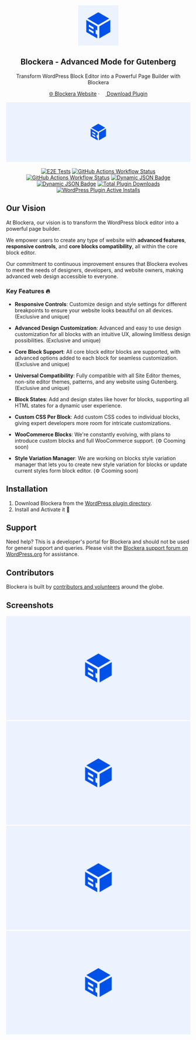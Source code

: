 <p align="center">
<img src="./.wordpress-org/icon-256x256.png" alt="Blockera" width="110">
</p>

<h2 align="center">Blockera - Advanced Mode for Gutenberg</h3>

<p align="center">
	Transform WordPress Block Editor into a Powerful Page Builder with Blockera
</p>

<p align="center">
	<a href="https://blockera.ai">🌐 Blockera Website</a> · <a href="https://wordpress.org/plugins/blockera/"><img height="12" width="12" src="https://cdn.simpleicons.org/wordpress" /> Download Plugin</a>
<p>


<p align="center">
<img src="./.wordpress-org/banner-1544x500.jpg" alt="Blockera">
</p>

<p align="center">
<a href="https://github.com/blockeraai/blockera/actions/workflows/cypress-e2e-tests.yml"><img alt="E2E Tests" src="https://img.shields.io/github/actions/workflow/status/blockeraai/blockera/cypress-e2e-tests.yml?style=flat&label=Test / E2E"></a> 
<a href="https://github.com/blockeraai/blockera/actions/workflows/jest-unit-tests.yml"><img alt="GitHub Actions Workflow Status" src="https://img.shields.io/github/actions/workflow/status/blockeraai/blockera/jest-unit-tests.yml?style=flat&label=Test / JS"></a> 
<a href="https://github.com/blockeraai/blockera/actions/workflows/php-unit-tests.yml"><img alt="GitHub Actions Workflow Status" src="https://img.shields.io/github/actions/workflow/status/blockeraai/blockera/php-unit-tests.yml?style=flat&label=Test / PHP"></a> 
<a href="https://github.com/blockeraai/blockera/blob/master/packages/blocks/core/js/wordpress-blocks-list.json"><img alt="Dynamic JSON Badge" src="https://img.shields.io/badge/dynamic/json?url=https%3A%2F%2Fraw.githubusercontent.com%2Fblockeraai%2Fblockera%2Fmaster%2Fpackages%2Fblocks%2Fcore%2Fjs%2Fwordpress-blocks-list.json&query=%24.data%5B%22soft-supported%22%5D&suffix=%20of%2093&logo=wordpress&logoColor=ffffff&label=WordPress%20Supported%20Blocks&labelColor=21759b&color=49c320"></a> 
<a href="https://github.com/blockeraai/blockera/blob/master/packages/blocks/core/js/woocommerce-blocks-list.json"><img alt="Dynamic JSON Badge" src="https://img.shields.io/badge/dynamic/json?url=https%3A%2F%2Fraw.githubusercontent.com%2Fblockeraai%2Fblockera%2Fmaster%2Fpackages%2Fblocks%2Fcore%2Fjs%2Fwoocommerce-blocks-list.json&query=%24.data%5B%22soft-supported%22%5D&suffix=%20of%20103&label=WooCommerce%20Supported%20Blocks&labelColor=7F54B3&color=49c320"></a> 
<a href="https://wordpress.org/plugins/blockera/"><img alt="Total Plugin Downloads" src="https://img.shields.io/wordpress/plugin/dt/blockera?label=Pluign%20Downloads&color=49c320"></a>
<a href="https://wordpress.org/plugins/blockera/"><img alt="WordPress Plugin Active Installs" src="https://img.shields.io/wordpress/plugin/installs/blockera?label=Plugin%20Active%20Installs&color=49c320"></a>
</p>

## Our Vision
At Blockera, our vision is to transform the WordPress block editor into a powerful page builder. 

We empower users to create any type of website with **advanced features**, **responsive controls**, and **core blocks compatibility**, all within the core block editor. 

Our commitment to continuous improvement ensures that Blockera evolves to meet the needs of designers, developers, and website owners, making advanced web design accessible to everyone.

### Key Features 🔥

-   **Responsive Controls**: Customize design and style settings for different breakpoints to ensure your website looks beautiful on all devices. (Exclusive and unique)

-   **Advanced Design Customization**: Advanced and easy to use design customization for all blocks with an intuitive UX, allowing limitless design possibilities. (Exclusive and unique)

-   **Core Block Support**: All core block editor blocks are supported, with advanced options added to each block for seamless customization. (Exclusive and unique)

-   **Universal Compatibility**: Fully compatible with all Site Editor themes, non-site editor themes, patterns, and any website using Gutenberg. (Exclusive and unique)

-   **Block States**: Add and design states like hover for blocks, supporting all HTML states for a dynamic user experience.

-   **Custom CSS Per Block**: Add custom CSS codes to individual blocks, giving expert developers more room for intricate customizations.

-   **WooCommerce Blocks**: We're constantly evolving, with plans to introduce custom blocks and full WooCommerce support. (⚙️ Cooming soon)

-   **Style Variation Manager**: We are working on blocks style variation manager that lets you to create new style variation for blocks or update current styles form block editor. (⚙️ Cooming soon)


## Installation

1. Download Blockera from the [WordPress plugin directory](https://wordpress.org/plugins/blockera/).
2. Install and Activate it 🎉

## Support

Need help? This is a developer's portal for Blockera and should not be used for general support and queries. Please visit the [Blockera support forum on WordPress.org](https://wordpress.org/support/plugin/blockera) for assistance.

## Contributors

Blockera is built by [contributors and volunteers](CONTRIBUTORS.md) around the globe.

## Screenshots
<p align="center">
<img alt="Screenshot 1" src="./.wordpress-org/screenshot-1.gif">
<img alt="Screenshot 2" src="./.wordpress-org/screenshot-2.gif">
<img alt="Screenshot 3" src="./.wordpress-org/screenshot-3.gif">
<img alt="Screenshot 4" src="./.wordpress-org/screenshot-4.gif">
</p>
